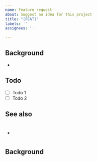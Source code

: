 ```yaml
---
name: Feature request
about: Suggest an idea for this project
title: "[FEAT]"
labels: ''
assignees: ''

---
```


## Background
- 

## Todo
- [ ] Todo 1
- [ ] Todo 2

## See also
- #
## Background